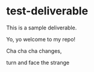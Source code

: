 # test-deliverable
This is a sample deliverable.

Yo, yo welcome to my repo!

Cha cha cha changes,

turn and face the strange
